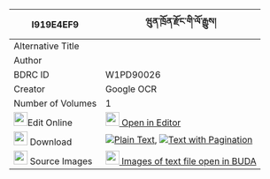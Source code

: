 |I919E4EF9|ཝུན་ཁྲོན་རྫོང་གི་ལོ་རྒྱུས། 
| --- | --- 
|Alternative Title |
|Author | 
|BDRC ID | W1PD90026
|Creator | Google OCR
|Number of Volumes| 1
|<img width="25" src="https://img.icons8.com/color/25/000000/edit-property.png">Edit Online| [<img width="25" src="https://avatars.githubusercontent.com/u/45091458?s=200&v=4"> Open in Editor](http://editor.openpecha.org/I919E4EF9)
|<img width="25" src="https://img.icons8.com/fluent/48/000000/download-2.png"/>  Download | [![](https://img.icons8.com/color/20/000000/txt.png)Plain Text](https://github.com/Openpecha/I919E4EF9/releases/download/v2/wun_tron_dzong_gi_logyu_plain_I919E4EF9.zip), [![](https://img.icons8.com/color/20/000000/txt.png)Text with Pagination](https://github.com/Openpecha/I919E4EF9/releases/download/v2/wun_tron_dzong_gi_logyu_pages_I919E4EF9.zip)
|<img width="25" src="https://img.icons8.com/plasticine/100/000000/pictures-folder.png"/>  Source Images | [<img width="25" src="https://library.bdrc.io/icons/BUDA-small.svg"> Images of text file open in BUDA](https://library.bdrc.io/show/bdr:W1PD90026)